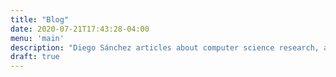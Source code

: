```yaml
---
title: "Blog"
date: 2020-07-21T17:43:28-04:00
menu: 'main'
description: "Diego Sánchez articles about computer science research, and things related to web page development"
draft: true
---
```


